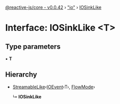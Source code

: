 [@reactive-js/core - v0.0.42](../README.md) › ["io"](../modules/_io_.md) › [IOSinkLike](_io_.iosinklike.md)

# Interface: IOSinkLike <**T**>

## Type parameters

▪ **T**

## Hierarchy

* [StreamableLike](_streamable_.streamablelike.md)‹[IOEvent](../modules/_io_.md#ioevent)‹T›, [FlowMode](../enums/_flowable_.flowmode.md)›

  ↳ **IOSinkLike**

